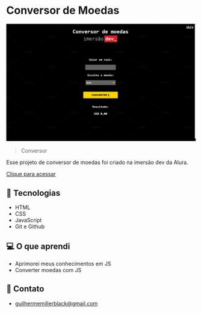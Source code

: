 # Conversor de Moedas

![preview](./preview.png)

> Conversor

Esse projeto de conversor de moedas foi criado na imersão dev da Alura.

[Clique para acessar](https://guimiiller.github.io/currency_converter/)


## 🚀 Tecnologias

- HTML
- CSS
- JavaScript
- Git e Github


## 💻 O que aprendi

- Aprimorei meus conhecimentos em JS
- Converter moedas com JS

## 📨 Contato

- guilhermemillerblack@gmail.com